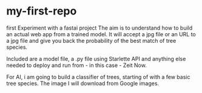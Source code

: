 # my-first-repo
first Experiment with a fastai project
The aim is to understand how to build an actual web app from a trained model. It will accept a jpg file or an URL to a jpg file and give you back the probability of the best match of tree species.

Included are a model file, a .py file using Starlette API and anything else needed to deploy and run from - in this case - Zeit Now.

For AI, i am going to build a classifier of trees, starting of with a few basic tree species. The image I will download from Google images.
